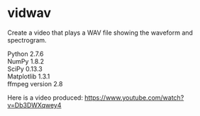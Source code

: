 # vidwav
Create a video that plays a WAV file showing the waveform and spectrogram.

Python 2.7.6<br>
NumPy 1.8.2<br>
SciPy 0.13.3<br>
Matplotlib 1.3.1<br>
ffmpeg version 2.8<br>

Here is a video produced: https://www.youtube.com/watch?v=Db3DWXqwey4

